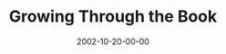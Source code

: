 ---
layout: message
category: message
series: "The Art of Growth"
title: "Growing Through the Book"
date: 2002-10-20-00-00
message_id: 259
---